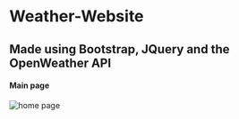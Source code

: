# Weather-Website
## Made using Bootstrap, JQuery and the OpenWeather API

#### Main page 
![home page](https://cdn.discordapp.com/attachments/1036867187681525820/1053458527370358804/opera_TybIu8JFY0.png)
